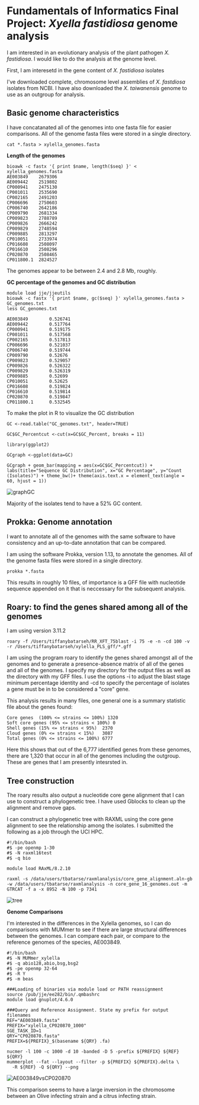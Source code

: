 # Fundamentals of Informatics Final Project: *Xyella fastidiosa* genome analysis

I am interested in an evolutionary analysis of the plant pathogen *X. fastidiosa*. I would like to do the analysis at the genome level.

First, I am interesetd in the gene content of *X. fastidiosa* isolates

I've downloaded complete, chromosome level assemblies of *X. fastdiosa* isolates from NCBI. I have also downloaded the *X. taiwanensis* genome to use as an outgroup for analysis.

## Basic genome characteristics

I have concatanated all of the genomes into one fasta file for easier comparisons. All of the genome fasta files were stored in a single directory.

```
cat *.fasta > xylella_genomes.fasta
```

**Length of the genomes**

```
bioawk -c fastx '{ print $name, length($seq) }' < xylella_genomes.fasta
AE003849	2679306
AE009442	2519802
CP000941	2475130
CP001011	2535690
CP002165	2491203
CP006696	2750603
CP006740	2642186
CP009790	2681334
CP009823	2788789
CP009826	2666242
CP009829	2748594
CP009885	2813297
CP010051	2733974
CP016608	2508097
CP016610	2508296
CP020870	2508465
CP011800.1	2824527
```

The genomes appear to be between 2.4 and 2.8 Mb, roughly.


**GC percentage of the genomes and GC distribution**

```
module load jje/jjeutils
bioawk -c fastx '{ print $name, gc($seq) }' xylella_genomes.fasta > GC_genomes.txt
less GC_genomes.txt

AE003849        0.526741
AE009442        0.517764
CP000941        0.519175
CP001011        0.517568
CP002165        0.517813
CP006696        0.521037
CP006740        0.519744
CP009790        0.52676
CP009823        0.529057
CP009826        0.526322
CP009829        0.526319
CP009885        0.52699
CP010051        0.52625
CP016608        0.519824
CP016610        0.519814
CP020870        0.519847
CP011800.1      0.532545
```

To make the plot in R to visualize the GC distribution

```
GC <-read.table("GC_genomes.txt", header=TRUE)

GC$GC_Percentcut <-cut(x=GC$GC_Percent, breaks = 11)

library(ggplot2)

GCgraph <-ggplot(data=GC)

GCgraph + geom_bar(mapping = aes(x=GC$GC_Percentcut)) + labs(title="Sequence GC Distribution", x="GC Percentage", y="Count (Isolates)") + theme_bw()+ theme(axis.text.x = element_text(angle = 60, hjust = 1))

```

![graphGC](https://github.com/tiffanybatarseh/EE282_Final_Project/blob/master/Gc_xylella_11breaks.png?raw=true)

Majority of the isolates tend to have a 52% GC content.

## Prokka: Genome annotation

I want to annotate all of the genomes with the same software to have consistency and an up-to-date annotation that can be compared.

I am using the software Prokka, version 1.13, to annotate the genomes. All of the genome fasta files were stored in a single directory.

```
prokka *.fasta
```

This results in roughly 10 files, of importance is a GFF file with nucleotide sequence appended on it that is neccessary for the subsequent analysis. 

## Roary: to find the genes shared among all of the genomes

I am using version 3.11.2

```
roary -f /Users/tiffanybatarseh/RR_XFT_75blast -i 75 -e -n -cd 100 -v -r /Users/tiffanybatarseh/xylella_PLS_gff/*.gff
```

I am using the program roary to identify the genes shared amongst all of the genomes and to generate a presence-absence matrix of all of the genes and all of the genomes. I specify my directory for the output files as well as the directory with my GFF files. I use the options -i to adjust the blast stage minimum percentage identity and -cd to specify the percentage of isolates a gene must be in to be considered a "core" gene.

This analysis results in many files, one general one is a summary statistic file about the genes found:

```
Core genes	(100% <= strains <= 100%) 1320
Soft core genes	(95% <= strains < 100%)	0
Shell genes	(15% <= strains < 95%)	2370
Cloud genes	(0% <= strains < 15%)	3087
Total genes	(0% <= strains <= 100%)	6777
```

Here this shows that out of the 6,777 identified genes from these genomes, there are 1,320 that occur in all of the genomes including the outgroup. These are genes that I am presently intesrsted in. 

## Tree construction

The roary results also output a nucleotide core gene alignment that I can use to construct a phylogenetic tree. I have used Gblocks to clean up the alignment and remove gaps. 

I can construct a phylogenetic tree with RAXML using the core gene alignment to see the relationship among the isolates. I submitted the following as a job through the UCI HPC.

```
#!/bin/bash
#$ -pe openmp 1-30
#$ -N raxml16test
#$ -q bio

module load RAxML/8.2.10

raxml -s /data/users/tbatarse/raxmlanalysis/core_gene_alignment.aln-gb -w /data/users/tbatarse/raxmlanalysis -n core_gene_16_genomes.out -m GTRCAT -f a -x 8952 -N 100 -p 7341
```

![tree](https://github.com/tiffanybatarseh/EE282_Final_Project/blob/master/Tree_Raxml.png?raw=true)

**Genome Comparisons**

I'm interested in the differences in the Xylella genomes, so I can do comparisons with MUMmer to see if there are large structural differences between the genomes. I can compare each pair, or compare to the reference genomes of the species, AE003849.

```
#!/bin/bash
#$ -N MUMmer_xylella
#$ -q abio128,abio,bsg,bsg2
#$ -pe openmp 32-64
#$ -R Y
#$ -m beas

###Loading of binaries via module load or PATH reassignment
source /pub/jje/ee282/bin/.qmbashrc
module load gnuplot/4.6.0

###Query and Reference Assignment. State my prefix for output filenames
REF="AE003849.fasta"
PREFIX="xylella_CP020870_1000"
SGE_TASK_ID=1
QRY="CP020870.fasta"
PREFIX=${PREFIX}_$(basename ${QRY} .fa)

nucmer -l 100 -c 1000 -d 10 -banded -D 5 -prefix ${PREFIX} ${REF} ${QRY}
mummerplot --fat --layout --filter -p ${PREFIX} ${PREFIX}.delta \
  -R ${REF} -Q ${QRY} --png
  ```

![AE003849vsCP020870](https://github.com/tiffanybatarseh/EE282_Final_Project/blob/master/xylella_CP020870_1000_CP020870.fasta.png?raw=true)

This comparison seems to have a large inversion in the chromosome between an Olive infecting strain and a citrus infecting strain. 
